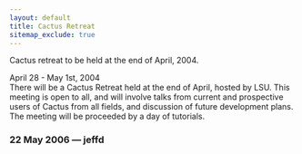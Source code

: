 ```yaml
---
layout: default
title: Cactus Retreat
sitemap_exclude: true
---
```

Cactus retreat to be held at the end of April, 2004.

April 28 - May 1st, 2004  
There will be a Cactus Retreat held at the end of April, hosted by LSU.
This meeting is open to all, and will involve talks from current and
prospective users of Cactus from all fields, and discussion of future
development plans. The meeting will be proceeded by a day of tutorials.

### 22 May 2006 — jeffd
